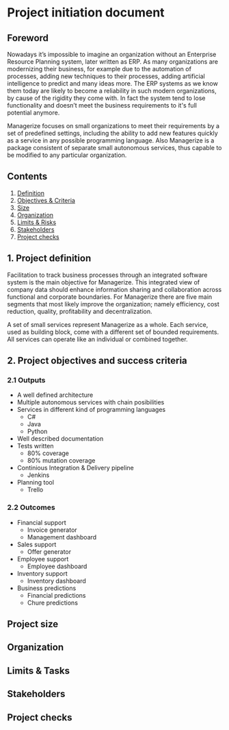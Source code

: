 # Project initiation document

## Foreword
Nowadays it’s impossible to imagine an organization without an Enterprise Resource Planning system, later written as ERP. As many organizations are modernizing their business, for example due to the automation of processes, adding new techniques to their processes, adding artificial intelligence to predict and many ideas more. The ERP systems as we know them today are likely to become a reliability in such modern organizations, by cause of the rigidity they come with. In fact the system tend to lose functionality and doesn’t meet the business requirements to it's full potential anymore. 

Managerize focuses on small organizations to meet their requirements by a set of predefined settings, including the ability to add new features quickly as a service in any possible programming language. Also Managerize is a package consistent of separate small autonomous services, thus capable to be modified to any particular organization.

## Contents
1. [Definition][1]
1. [Objectives & Criteria][2]
2. [Size][3]
3. [Organization][4]
4. [Limits & Risks][5]
5. [Stakeholders][6]
6. [Project checks][7] 

[1]: https://github.com/SalomeCodes/Managerize/blob/master/documentation/project-initiation-document.md#project-definition
[2]: https://github.com/SalomeCodes/Managerize/blob/master/documentation/project-initiation-document.md#project-objectives-and-success-criteria
[3]: https://github.com/SalomeCodes/Managerize/blob/master/documentation/project-initiation-document.md#project-size
[4]: https://github.com/SalomeCodes/Managerize/blob/master/documentation/project-initiation-document.md#organization
[5]: https://github.com/SalomeCodes/Managerize/blob/master/documentation/project-initiation-document.md#limits--tasks
[6]: https://github.com/SalomeCodes/Managerize/blob/master/documentation/project-initiation-document.md#stakeholders
[7]: https://github.com/SalomeCodes/Managerize/blob/master/documentation/project-initiation-document.md#project-checks

## 1. Project definition
Facilitation to track business processes through an integrated software system is the main objective for Managerize. This integrated view of company data should enhance information sharing and collaboration across functional and corporate boundaries. For Managerize there are five main segments that most likely improve the organization; namely efficiency, cost reduction, quality, profitability and decentralization. 

A set of small services represent Managerize as a whole. Each service, used as building block, come with a different set of bounded requirements. All services can operate like an individual or combined together. 

## 2. Project objectives and success criteria
### 2.1 Outputs
* A well defined architecture
* Multiple autonomous services with chain posibilities
* Services in different kind of programming languages
    * C#
    * Java
    * Python
* Well described documentation
* Tests written 
    * 80% coverage
    * 80% mutation coverage
* Continious Integration & Delivery pipeline
    * Jenkins
* Planning tool 
    * Trello

### 2.2 Outcomes
* Financial support 
    * Invoice generator
    * Management dashboard
* Sales support
    * Offer generator
* Employee support
    * Employee dashboard
* Inventory support
    * Inventory dashboard
* Business predictions 
    * Financial predictions
    * Chure predictions


## Project size

## Organization

## Limits & Tasks

## Stakeholders

## Project checks

